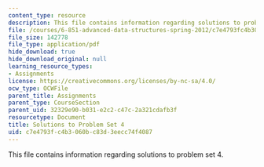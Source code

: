 ```yaml
---
content_type: resource
description: This file contains information regarding solutions to problem set 4.
file: /courses/6-851-advanced-data-structures-spring-2012/c7e4793fc4b3060bc83d3eecc74f4087_MIT6_851S12_ps4sol.pdf
file_size: 142778
file_type: application/pdf
hide_download: true
hide_download_original: null
learning_resource_types:
- Assignments
license: https://creativecommons.org/licenses/by-nc-sa/4.0/
ocw_type: OCWFile
parent_title: Assignments
parent_type: CourseSection
parent_uid: 32329e90-b031-e2c2-c47c-2a321cdafb3f
resourcetype: Document
title: Solutions to Problem Set 4
uid: c7e4793f-c4b3-060b-c83d-3eecc74f4087
---
```

This file contains information regarding solutions to problem set 4.